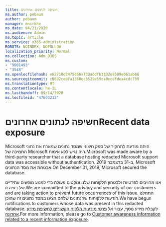 ```yaml
---
title: חשיפה לנתונים אחרונים
ms.author: pebaum
author: pebaum
manager: mnirkhe
ms.date: 04/21/2020
ms.audience: Admin
ms.topic: article
ms.service: o365-administration
ROBOTS: NOINDEX, NOFOLLOW
localization_priority: Normal
ms.collection: Adm_O365
ms.custom:
- "9001493"
- "3548"
ms.openlocfilehash: e62710d2475656a733addfb3332e9509e061ab68
ms.sourcegitcommit: c6692ce0fa1358ec3529e59ca0ecdfdea4cdc759
ms.translationtype: MT
ms.contentlocale: he-IL
ms.lasthandoff: 09/14/2020
ms.locfileid: "47693232"
---
```

# <a name="recent-data-exposure"></a><span data-ttu-id="59ed4-102">חשיפה לנתונים אחרונים</span><span class="sxs-lookup"><span data-stu-id="59ed4-102">Recent data exposure</span></span>

<span data-ttu-id="59ed4-103">Microsoft היתה מודעת לתחקיר של ספק חיצוני שמסד נתונים שמארח את נתוני התמיכה של Microsoft היה נגיש ללא אימות.</span><span class="sxs-lookup"><span data-stu-id="59ed4-103">Microsoft was made aware by a third-party researcher that a database hosting redacted Microsoft support data was accessible without authentication.</span></span> <span data-ttu-id="59ed4-104">ב-31 בדצמבר 2019, Microsoft אבטחת את מסד הנתונים.</span><span class="sxs-lookup"><span data-stu-id="59ed4-104">On December 31, 2019, Microsoft secured the database.</span></span>

<span data-ttu-id="59ed4-105">אנו מחויבים לפרטיות ולבטחון הלקוחות שלנו ונוקטים פעולה כדי למנוע מופעים עתידיים של בעיה זו.</span><span class="sxs-lookup"><span data-stu-id="59ed4-105">We are committed to the privacy and security of our customers and are taking action to prevent future occurrences of this issue.</span></span> <span data-ttu-id="59ed4-106">התחלנו הודעות ללקוחות שהנתונים שלהם הציגו במסד נתונים זה שהוכן.</span><span class="sxs-lookup"><span data-stu-id="59ed4-106">We have begun notifications to customers whose data was present in this redacted database.</span></span> <span data-ttu-id="59ed4-107">לקבלת מידע נוסף, עבור אל [פרטי מודעות הלקוח הקשורים לחשיפת מידע אחרונה](https://aka.ms/privacyinfo).</span><span class="sxs-lookup"><span data-stu-id="59ed4-107">For more information, please go to [Customer awareness information related to a recent information exposure](https://aka.ms/privacyinfo).</span></span>
